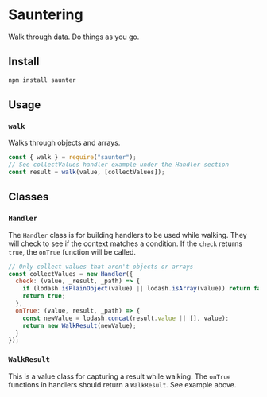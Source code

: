 # Sauntering

Walk through data. Do things as you go.

## Install

```sh
npm install saunter
```

## Usage

### `walk`

Walks through objects and arrays.

```javascript
const { walk } = require("saunter");
// See collectValues handler example under the Handler section
const result = walk(value, [collectValues]);
```

## Classes

### `Handler`

The `Handler` class is for building handlers to be used while walking. They will check to see if the context matches a condition. If the `check` returns `true`, the `onTrue` function will be called.

```javascript
// Only collect values that aren't objects or arrays
const collectValues = new Handler({
  check: (value, _result, _path) => {
    if (lodash.isPlainObject(value) || lodash.isArray(value)) return false;
    return true;
  },
  onTrue: (value, result, _path) => {
    const newValue = lodash.concat(result.value || [], value);
    return new WalkResult(newValue);
  }
});
```

### `WalkResult`

This is a value class for capturing a result while walking. The `onTrue` functions in handlers should return a `WalkResult`. See example above.
